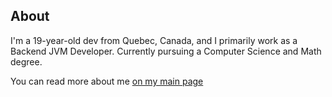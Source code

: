 ## About

I'm a 19-year-old dev from Quebec, Canada,
and I primarily work as a Backend JVM Developer.
Currently pursuing a Computer Science and Math degree.

You can read more about me [on my main page](/)
